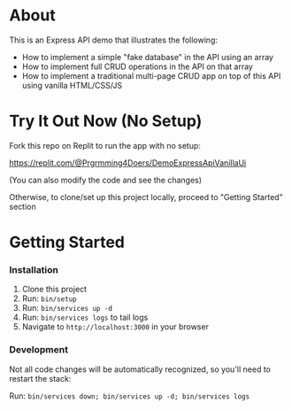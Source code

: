 # About

This is an Express API demo that illustrates the following:
- How to implement a simple "fake database" in the API using an array
- How to implement full CRUD operations in the API on that array
- How to implement a traditional multi-page CRUD app on top of this API using vanilla HTML/CSS/JS

# Try It Out Now (No Setup)

Fork this repo on Replit to run the app with no setup:

https://replit.com/@Prgrmming4Doers/DemoExpressApiVanillaUi

(You can also modify the code and see the changes)

Otherwise, to clone/set up this project locally, proceed to "Getting Started" section

# Getting Started

### Installation

1. Clone this project
1. Run: `bin/setup`
1. Run: `bin/services up -d`
1. Run: `bin/services logs` to tail logs
1. Navigate to `http://localhost:3000` in your browser

### Development

Not all code changes will be automatically recognized, so you'll need to restart the stack:

Run: `bin/services down; bin/services up -d; bin/services logs`
